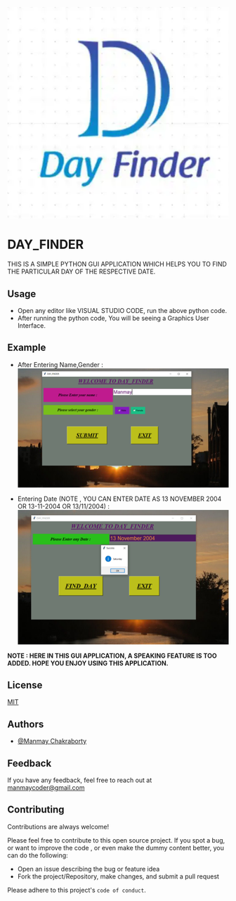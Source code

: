


<!-- ![Logo](Images/pic.PNG) -->
<kbd>![Image](Images/logo.PNG)</kbd>



# DAY_FINDER
THIS IS A SIMPLE PYTHON GUI APPLICATION WHICH HELPS YOU TO FIND THE PARTICULAR DAY OF THE RESPECTIVE DATE.


## Usage

- Open any editor like  VISUAL STUDIO CODE, run the above python code.
- After running the python code, You will be seeing a Graphics User Interface.

## Example

- After Entering Name,Gender : <!-- ![Logo](Images/1st.PNG) -->
            <kbd>![Image](Images/1st.PNG)</kbd>
            
- Entering Date  (NOTE , YOU CAN ENTER DATE AS 13 NOVEMBER 2004 OR 13-11-2004 OR 13/11/2004) : <!-- ![Logo](Images/2nd.PNG) -->
            <kbd>![Image](Images/2nd.PNG)</kbd>

           
**NOTE : HERE IN THIS GUI APPLICATION, A SPEAKING FEATURE IS TOO ADDED. HOPE YOU ENJOY USING THIS APPLICATION.**
 
 




 
 
## License

[MIT](https://choosealicense.com/licenses/mit/)


## Authors

- [@Manmay Chakraborty](https://www.github.com/manmay2)



## Feedback

If you have any feedback, feel free to reach out at manmaycoder@gmail.com


## Contributing

Contributions are always welcome!

Please feel free to contribute to this open source project.
If you spot a bug, or want to improve the code , or even make the dummy content better, you can do the following:
- Open an issue describing the bug or feature idea
- Fork the project/Repository, make changes, and submit a pull request 

Please adhere to this project's `code of conduct`.
